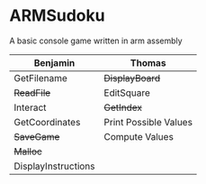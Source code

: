 # ARMSudoku
A basic console game written in arm assembly


Benjamin | Thomas
---------|----------
GetFilename | ~~DisplayBoard~~
~~ReadFile~~ | EditSquare
Interact | ~~GetIndex~~
GetCoordinates | Print Possible Values
~~SaveGame~~ | Compute Values
~~Malloc~~ | 
DisplayInstructions | 
